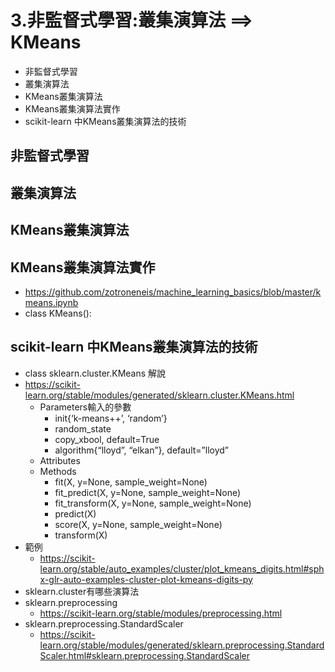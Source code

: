 # 3.非監督式學習:叢集演算法 ==> KMeans
- 非監督式學習
- 叢集演算法
- KMeans叢集演算法
- KMeans叢集演算法實作
- scikit-learn 中KMeans叢集演算法的技術

## 非監督式學習
## 叢集演算法
## KMeans叢集演算法
## KMeans叢集演算法實作
- https://github.com/zotroneneis/machine_learning_basics/blob/master/kmeans.ipynb
- class KMeans():
## scikit-learn 中KMeans叢集演算法的技術
- class sklearn.cluster.KMeans 解說
- https://scikit-learn.org/stable/modules/generated/sklearn.cluster.KMeans.html
  - Parameters輸入的參數
    - init{‘k-means++’, ‘random’}
    - random_state
    - copy_xbool, default=True
    - algorithm{“lloyd”, “elkan”}, default=”lloyd”
  - Attributes
  - Methods
    - fit(X, y=None, sample_weight=None)
    - fit_predict(X, y=None, sample_weight=None)
    - fit_transform(X, y=None, sample_weight=None)
    - predict(X)
    - score(X, y=None, sample_weight=None)
    - transform(X)
 - 範例
   - https://scikit-learn.org/stable/auto_examples/cluster/plot_kmeans_digits.html#sphx-glr-auto-examples-cluster-plot-kmeans-digits-py
 - sklearn.cluster有哪些演算法
 - sklearn.preprocessing
   - https://scikit-learn.org/stable/modules/preprocessing.html
 - sklearn.preprocessing.StandardScaler
   - https://scikit-learn.org/stable/modules/generated/sklearn.preprocessing.StandardScaler.html#sklearn.preprocessing.StandardScaler 
   
 
